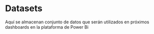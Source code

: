 # Datasets
Aquí se almacenan conjunto de datos que serán utilizados en próximos dashboards en la plataforma de Power Bi

